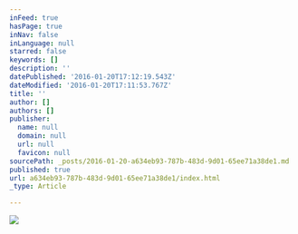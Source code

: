 ```yaml
---
inFeed: true
hasPage: true
inNav: false
inLanguage: null
starred: false
keywords: []
description: ''
datePublished: '2016-01-20T17:12:19.543Z'
dateModified: '2016-01-20T17:11:53.767Z'
title: ''
author: []
authors: []
publisher:
  name: null
  domain: null
  url: null
  favicon: null
sourcePath: _posts/2016-01-20-a634eb93-787b-483d-9d01-65ee71a38de1.md
published: true
url: a634eb93-787b-483d-9d01-65ee71a38de1/index.html
_type: Article

---
```

![](https://the-grid-user-content.s3-us-west-2.amazonaws.com/85e209f8-a745-4b6a-b99c-69a55f8449bf.jpg)